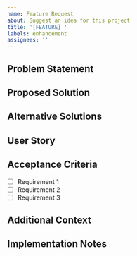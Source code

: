 ```yaml
---
name: Feature Request
about: Suggest an idea for this project
title: '[FEATURE] '
labels: enhancement
assignees: ''
---
```


## Problem Statement
<!-- A clear and concise description of what the problem is. Ex. I'm always frustrated when [...] -->

## Proposed Solution
<!-- A clear and concise description of what you want to happen -->

## Alternative Solutions
<!-- A clear and concise description of any alternative solutions or features you've considered -->

## User Story
<!-- As a [type of user], I want [goal] so that [benefit] -->

## Acceptance Criteria
<!-- List the requirements that need to be met for this feature -->
- [ ] Requirement 1
- [ ] Requirement 2
- [ ] Requirement 3

## Additional Context
<!-- Add any other context or screenshots about the feature request here -->

## Implementation Notes
<!-- Any technical details or considerations for implementing this feature -->
